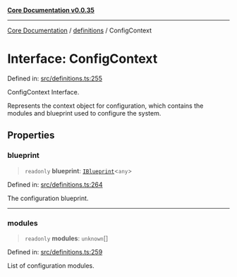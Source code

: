 [**Core Documentation v0.0.35**](../../README.md)

***

[Core Documentation](../../modules.md) / [definitions](../README.md) / ConfigContext

# Interface: ConfigContext

Defined in: [src/definitions.ts:255](https://github.com/stonemjs/core/blob/83759020101bdf94fc7c7a0d8609e63689d57c0f/src/definitions.ts#L255)

ConfigContext Interface.

Represents the context object for configuration, which contains the modules and blueprint used to configure the system.

## Properties

### blueprint

> `readonly` **blueprint**: [`IBlueprint`](../type-aliases/IBlueprint.md)\<`any`\>

Defined in: [src/definitions.ts:264](https://github.com/stonemjs/core/blob/83759020101bdf94fc7c7a0d8609e63689d57c0f/src/definitions.ts#L264)

The configuration blueprint.

***

### modules

> `readonly` **modules**: `unknown`[]

Defined in: [src/definitions.ts:259](https://github.com/stonemjs/core/blob/83759020101bdf94fc7c7a0d8609e63689d57c0f/src/definitions.ts#L259)

List of configuration modules.
